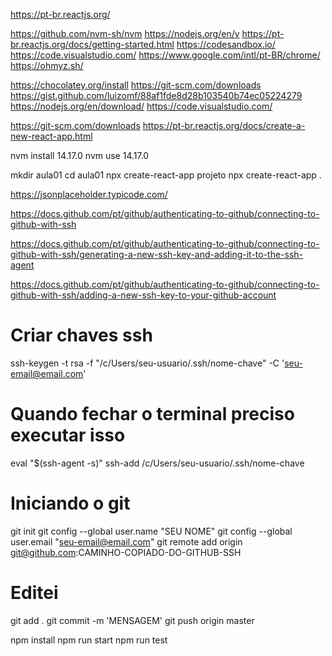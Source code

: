 https://pt-br.reactjs.org/

https://github.com/nvm-sh/nvm
https://nodejs.org/en/v
https://pt-br.reactjs.org/docs/getting-started.html
https://codesandbox.io/
https://code.visualstudio.com/
https://www.google.com/intl/pt-BR/chrome/
https://ohmyz.sh/

https://chocolatey.org/install
https://git-scm.com/downloads
https://gist.github.com/luizomf/88af1fde8d28b103540b74ec05224279
https://nodejs.org/en/download/
https://code.visualstudio.com/

https://git-scm.com/downloads
https://pt-br.reactjs.org/docs/create-a-new-react-app.html

nvm install 14.17.0
nvm use 14.17.0

mkdir aula01
cd aula01
npx create-react-app projeto
npx create-react-app .


https://jsonplaceholder.typicode.com/

https://docs.github.com/pt/github/authenticating-to-github/connecting-to-github-with-ssh

https://docs.github.com/pt/github/authenticating-to-github/connecting-to-github-with-ssh/generating-a-new-ssh-key-and-adding-it-to-the-ssh-agent

https://docs.github.com/pt/github/authenticating-to-github/connecting-to-github-with-ssh/adding-a-new-ssh-key-to-your-github-account

# Criar chaves ssh
ssh-keygen -t rsa -f "/c/Users/seu-usuario/.ssh/nome-chave" -C 'seu-email@email.com'

# Quando fechar o terminal preciso executar isso
eval "$(ssh-agent -s)"
ssh-add /c/Users/seu-usuario/.ssh/nome-chave

# Iniciando o git
git init
git config --global user.name "SEU NOME"
git config --global user.email "seu-email@email.com"
git remote add origin git@github.com:CAMINHO-COPIADO-DO-GITHUB-SSH

# Editei
git add .
git commit -m 'MENSAGEM'
git push origin master


npm install
npm run start
npm run test